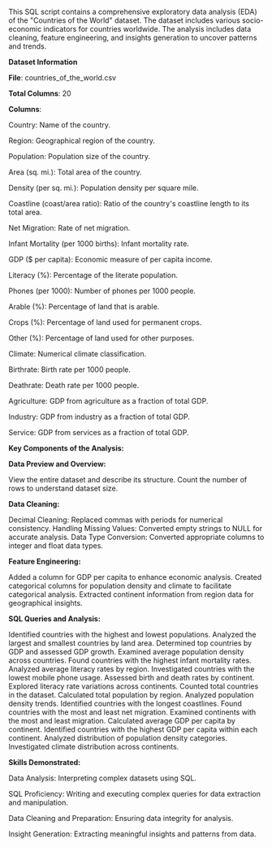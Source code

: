 This SQL script contains a comprehensive exploratory data analysis (EDA) of the "Countries of the World" dataset. The dataset includes various socio-economic indicators for countries worldwide. The analysis includes data cleaning, feature engineering, and insights generation to uncover patterns and trends.

**Dataset Information**  

**File**: countries_of_the_world.csv

**Total Columns**: 20

**Columns**:

Country: Name of the country.

Region: Geographical region of the country.

Population: Population size of the country.

Area (sq. mi.): Total area of the country.

Density (per sq. mi.): Population density per square mile.

Coastline (coast/area ratio): Ratio of the country's coastline length to its total area.

Net Migration: Rate of net migration.

Infant Mortality (per 1000 births): Infant mortality rate.

GDP ($ per capita): Economic measure of per capita income.

Literacy (%): Percentage of the literate population.

Phones (per 1000): Number of phones per 1000 people.

Arable (%): Percentage of land that is arable.

Crops (%): Percentage of land used for permanent crops.

Other (%): Percentage of land used for other purposes.

Climate: Numerical climate classification.

Birthrate: Birth rate per 1000 people.

Deathrate: Death rate per 1000 people.

Agriculture: GDP from agriculture as a fraction of total GDP.

Industry: GDP from industry as a fraction of total GDP.

Service: GDP from services as a fraction of total GDP.


**Key Components of the Analysis:**

**Data Preview and Overview:**

View the entire dataset and describe its structure.
Count the number of rows to understand dataset size.

**Data Cleaning:**

Decimal Cleaning: Replaced commas with periods for numerical consistency.
Handling Missing Values: Converted empty strings to NULL for accurate analysis.
Data Type Conversion: Converted appropriate columns to integer and float data types.

**Feature Engineering:**

Added a column for GDP per capita to enhance economic analysis.
Created categorical columns for population density and climate to facilitate categorical analysis.
Extracted continent information from region data for geographical insights.

**SQL Queries and Analysis:**

Identified countries with the highest and lowest populations.
Analyzed the largest and smallest countries by land area.
Determined top countries by GDP and assessed GDP growth.
Examined average population density across countries.
Found countries with the highest infant mortality rates.
Analyzed average literacy rates by region.
Investigated countries with the lowest mobile phone usage.
Assessed birth and death rates by continent.
Explored literacy rate variations across continents.
Counted total countries in the dataset.
Calculated total population by region.
Analyzed population density trends.
Identified countries with the longest coastlines.
Found countries with the most and least net migration.
Examined continents with the most and least migration.
Calculated average GDP per capita by continent.
Identified countries with the highest GDP per capita within each continent.
Analyzed distribution of population density categories.
Investigated climate distribution across continents.

**Skills Demonstrated:**

Data Analysis: Interpreting complex datasets using SQL.

SQL Proficiency: Writing and executing complex queries for data extraction and manipulation.

Data Cleaning and Preparation: Ensuring data integrity for analysis.

Insight Generation: Extracting meaningful insights and patterns from data.
